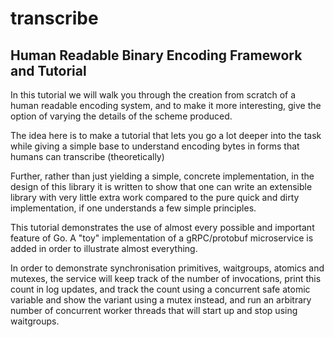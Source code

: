 # transcribe

## Human Readable Binary Encoding Framework and Tutorial

In this tutorial we will walk you through the creation from scratch of a human
readable encoding system, and to make it more interesting, give the option of
varying the details of the scheme produced.

The idea here is to make a tutorial that lets you go a lot deeper into the task
while giving a simple base to understand encoding bytes in forms that humans can
transcribe (theoretically)

Further, rather than just yielding a simple, concrete implementation, in the
design of this library it is written to show that one can write an extensible
library with very little extra work compared to the pure quick and dirty
implementation, if one understands a few simple principles.

This tutorial demonstrates the use of almost every possible and important
feature of Go. A "toy" implementation of a gRPC/protobuf microservice is added
in order to illustrate almost everything.

In order to demonstrate synchronisation primitives, waitgroups, atomics and
mutexes, the service will keep track of the number of invocations, print this
count in log updates, and track the count using a concurrent safe atomic
variable and show the variant using a mutex instead, and run an arbitrary 
number of concurrent worker threads that will start up and stop using 
waitgroups.
